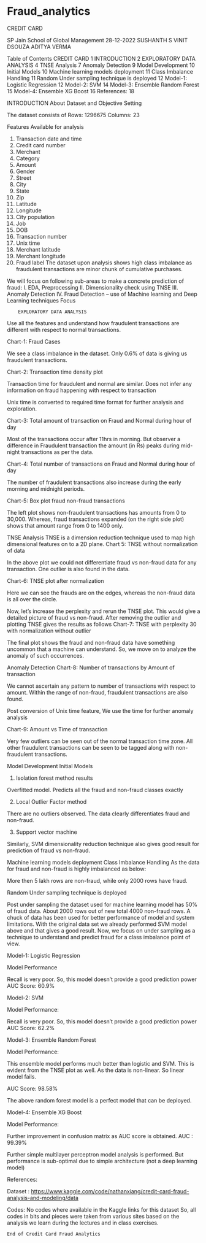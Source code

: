 # Fraud_analytics

CREDIT CARD
 	

SP Jain School of Global Management
28-12-2022
SUSHANTH S
VINIT DSOUZA
ADITYA VERMA	



Table of Contents
CREDIT CARD	1
INTRODUCTION	2
EXPLORATORY DATA ANALYSIS	4
TNSE Analysis	7
Anomaly Detection	9
Model Development	10
Initial Models	10
Machine learning models deployment	11
Class Imbalance Handling	11
Random Under sampling technique is deployed	12
Model-1: Logistic Regression	12
Model-2: SVM	14
Model-3: Ensemble Random Forest	15
Model-4: Ensemble XG Boost	16
References:	18
















		
INTRODUCTION
About Dataset and Objective Setting 

The dataset consists of 
Rows: 1296675
Columns: 23

Features Available for analysis
1.	Transaction date and time
2.	Credit card number
3.	Merchant
4.	Category
5.	Amount
6.	Gender
7.	Street
8.	City
9.	State
10.	Zip
11.	Latitude
12.	Longitude
13.	City population
14.	Job
15.	DOB
16.	Transaction number
17.	Unix time
18.	Merchant latitude
19.	Merchant longitude
20.	Fraud label	
The dataset upon analysis shows high class imbalance as fraudulent transactions are minor chunk of cumulative purchases.

We will focus on following sub-areas to make a concrete prediction of fraud:
I.	EDA, Preprocessing
II.	Dimensionality check using TNSE
III.	Anomaly Detection
IV.	Fraud Detection – use of Machine learning and Deep Learning techniques
Focus 

 

 	


 
		EXPLORATORY DATA ANALYSIS
 

Use all the features and understand how fraudulent transactions are different with respect to normal transactions.




 		
 



Chart-1: Fraud Cases
 

We see a class imbalance in the dataset. Only   0.6% of data is giving us fraudulent transactions.

Chart-2: Transaction time density plot
 
Transaction time for fraudulent and normal are similar. Does not infer any information on fraud happening with respect to transaction





Unix time is converted to required time format for further analysis and exploration.

Chart-3: Total amount of transaction on Fraud and Normal during hour of day
 
Most of the transactions occur after 11hrs in morning. But observer a difference in Fraudulent transaction the amount (in Rs) peaks during mid-night transactions as per the data.

Chart-4: Total number of transactions on Fraud and Normal during hour of day
 
The number of fraudulent transactions also increase during the early morning and midnight periods.







Chart-5: Box plot fraud non-fraud transactions
 

The left plot shows non-fraudulent transactions has amounts from 0 to 30,000. Whereas, fraud transactions expanded (on the right side plot) shows that amount range from 0 to 1400 only.

TNSE Analysis
TNSE is a dimension reduction technique used to map high dimensional features on to a 2D plane.
Chart 5: TNSE without normalization of data
 



In the above plot we could not differentiate fraud vs non-fraud data for any transaction. One outlier is also found in the data.

Chart-6: TNSE plot after normalization
 
Here we can see the frauds are on the edges, whereas the non-fraud data is all over the circle.

Now, let’s increase the perplexity and rerun the TNSE plot. This would give a detailed picture of fraud vs non-fraud. After removing the outlier and plotting TNSE gives the results as follows
Chart-7: TNSE with perplexity 30 with normalization without outlier
 
The final plot shows the fraud and non-fraud data have something uncommon that a machine can understand. So, we move on to analyze the anomaly of such occurrences.

Anomaly Detection
Chart-8: Number of transactions by Amount of transaction

 
We cannot ascertain any pattern to number of transactions with respect to amount. Within the range of non-fraud, fraudulent transactions are also found.

Post conversion of Unix time feature, We use the time for further anomaly analysis

Chart-9: Amount vs Time of transaction
 
Very few outliers can be seen out of the normal transaction time zone. All other fraudulent transactions can be seen to be tagged along with non-fraudulent transactions.

Model Development
Initial Models
1.	Isolation forest method results
 
Overfitted model. Predicts all the fraud and non-fraud classes exactly



2.	Local Outlier Factor method

 

There are no outliers observed. The data clearly differentiates fraud and non-fraud.

3.	Support vector machine
 
Similarly, SVM dimensionality reduction technique also gives good result for prediction of fraud vs non-fraud.

Machine learning models deployment
Class Imbalance Handling
As the data for fraud and non-fraud is highly imbalanced as below:
 
More then 5 lakh rows are non-fraud, while only 2000 rows have fraud.

Random Under sampling technique is deployed
 


Post under sampling the dataset used for machine learning model has 50% of fraud data. About 2000 rows out of new total 4000 non-fraud rows.
A chuck of data has been used for better performance of model and system limitations. With the original data set we already performed SVM model above and that gives a good result.
Now, we focus on under sampling as a technique to understand and predict fraud for a class imbalance point of view.

Model-1: Logistic Regression
 








Model Performance
 

 
Recall is very poor. So, this model doesn’t provide a good prediction power
AUC Score: 60.9%

 








Model-2: SVM


 


Model Performance:
 
 
Recall is very poor. So, this model doesn’t provide a good prediction power
AUC Score: 62.2%



 



Model-3: Ensemble Random Forest
 
Model Performance:
 
 

This ensemble model performs much better than logistic and SVM. This is evident from the TNSE plot as well. As the data is non-linear. So linear model fails.

AUC Score: 98.58%
 

The above random forest model is a perfect model that can be deployed.


Model-4: Ensemble XG Boost
 
Model Performance:
 
 
Further improvement in confusion matrix as AUC score is obtained.
AUC : 99.39%
 

Further simple multilayer perceptron model analysis is performed. But performance is sub-optimal due to simple architecture (not a deep learning model)

References:

Dataset : https://www.kaggle.com/code/nathanxiang/credit-card-fraud-analysis-and-modeling/data

Codes: No codes where available in the Kaggle links for this dataset
So, all codes in bits and pieces were taken from various sites based on the analysis we learn during the lectures and in class exercises.

















 


	
	End of Credit Card Fraud Analytics	
	


